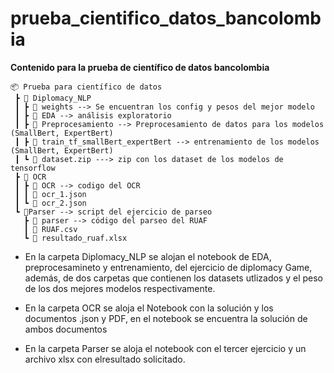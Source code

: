 # prueba_cientifico_datos_bancolombia


**Contenido para la prueba de científico de datos bancolombia**
```
📦 Prueba para científico de datos
 ┣ 📂 Diplomacy_NLP
 ┃ ┣ 📂 weights --> Se encuentran los config y pesos del mejor modelo
 ┃ ┣ 📓 EDA --> análisis exploratorio
 ┃ ┣ 📓 Preprocesamiento --> Preprocesamiento de datos para los modelos (SmallBert, ExpertBert)
 ┃ ┣ 📓 train_tf_smallBert_expertBert --> entrenamiento de los modelos (SmallBert, ExpertBert)
 ┃ ┗ 📂 dataset.zip ---> zip con los dataset de los modelos de tensorflow
 ┣ 📂 OCR
 ┃ ┣ 📓 OCR --> codigo del OCR
 ┃ ┃ 📗 ocr_1.json  
 ┃ ┗ 📗 ocr_2.json 
 ┗ 📂Parser --> script del ejercicio de parseo
   ┣ 📓 parser --> código del parseo del RUAF
   ┃ 📗 RUAF.csv
   ┗ 📗 resultado_ruaf.xlsx
```

* En la carpeta Diplomacy_NLP se alojan el notebook de EDA,
  preprocesamineto y entrenamiento, del ejercicio de diplomacy Game,
  además, de dos carpetas que contienen los datasets utlizados y el
  peso de los dos mejores modelos respectivamente.
  
* En la carpeta OCR se aloja el Notebook con la solución y los documentos .json
  y PDF, en el notebook se encuentra la solución de ambos documentos

* En la carpeta Parser se aloja el notebook con el tercer ejercicio y un archivo
  xlsx con elresultado solicitado.
